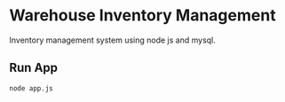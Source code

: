 # Warehouse Inventory Management

Inventory management system using node js and mysql.

## Run App

`node app.js`